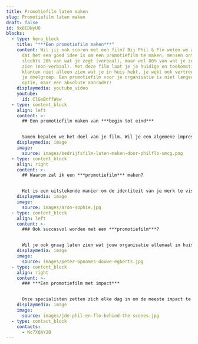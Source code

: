 ```yaml
---
title: Promotiefilm laten maken
slug: Promotiefilm laten maken
draft: false
id: 9x8EDNyU8
blocks:
  - type: hero_block
    title: "***Een promotiefilm maken***"
    content: Wil jij ook scoren met een film? Bij Phil & Flo weten we als geen ander
      dat het een goed idee is om een promotiefilm te maken; mensen onthouden
      slechts 20% van wat je zegt (verbaal), maar wel 80% van wat je ze laat
      zien (non-verbaal). Met deze film laat je je huidige en toekomstige
      klanten niet alleen zien wat je in huis hebt, je wekt ook vertrouwen bij
      je doelgroep. Een promotiefilm voor je organisatie is niet langer een
      optie, maar een absolute aanrader!
    displaymedia: youtube_video
    youtube:
      id: ClGeBnffWew
  - type: content_block
    align: left
    content: >-
      ## Een promotiefilm maken van ***begin tot eind***


      Samen bepalen we het doel van je film. Wil je een algemene impressie geven van je bedrijf? Of toch informeren over een product of dienst? Als we het doel helder hebben, brengen we je doelgroep en boodschap in kaart. Omdat we jarenlange ervaring hebben, maken we er één die prikkelt en overtuigt. Van script tot scherm en dan nog ietsje verder ;)
    displaymedia: image
    image:
      source: images/bedrijfsfilm-laten-maken-door-philflo-umcg.png
  - type: content_block
    align: right
    content: >-
      ## Waarom zal ik een ***promotiefilm*** maken?


      Het is een uitstekende manier om de identiteit van je merk te visualiseren. Ook is de film uitermate geschikt om te delen op social media. Als je de film op de juiste kanalen plaatst, kan de interactie met je klant tot behoorlijk toenemen. Je online vindbaarheid wordt ook aanzienlijk verbeterd; plaats je jouw promotiefilm via YouTube op je website, dan verschijn je hoger in de zoekresultaten van Google.
    displaymedia: image
    image:
      source: images/aron-sophie.jpg
  - type: content_block
    align: left
    content: >-
      ### Ook succesvol worden met een ***promotiefilm***?


      Wil je ook graag laten zien wat jouw organisatie allemaal in huis heeft? Dat kan! Bel ons vrijblijvend op 085 - 273 8331 en ontdek wat wij voor jou kunnen betekenen.
    displaymedia: image
    image:
      source: images/peter-opnames-douwe-egberts.jpg
  - type: content_block
    align: right
    content: >-
      ### ***Een promotiefilm met impact***


      Onze specialisten zetten zich elke dag in om de meeste impact te maken voor onze wereld. Een promotiefilm voor je organisatie zullen we dus nooit zomaar afraffelen. Hier nemen we de tijd voor. Een creatieve sessie met de makers, een duidelijk voorgesprek met onze adviseurs en een kundige regisseur tijdens de opnames bewaken onze kwaliteitsstandaard. Onze promotiefilms gaan jaren mee, een goede investering dus.
    displaymedia: image
    image:
      source: images/jde-phil-en-flo-behind-the-scenes.jpg
  - type: contact_block
    contacts:
      - Nc7XQAY2B
---
```

